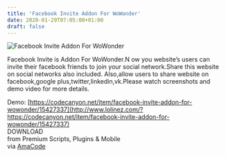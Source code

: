 ```yaml
---
title: 'Facebook Invite Addon For WoWonder'
date: 2020-01-29T07:05:00+01:00
draft: false
---
```


![Facebook Invite Addon For WoWonder](http://www.codelist.cc/uploads/posts/2020-01/1580277795_facebook-invite-addon-for-wowonder.jpg "Facebook Invite Addon For WoWonder")  
  
Facebook Invite is Addon For WoWonder.N ow you website’s users can invite their facebook friends to join your social network.Share this website on social networks also included. Also,allow users to share website on facebook,google plus,twitter,linkedin,vk.Please watch screenshots and demo video for more details.  
  
Demo: [https://codecanyon.net/item/facebook-invite-addon-for-wowonder/15427337](http://www.lolinez.com/?https://codecanyon.net/item/facebook-invite-addon-for-wowonder/15427337)  
DOWNLOAD  
from Premium Scripts, Plugins & Mobile  
via [AmaCode](https://amazcode.ooo)